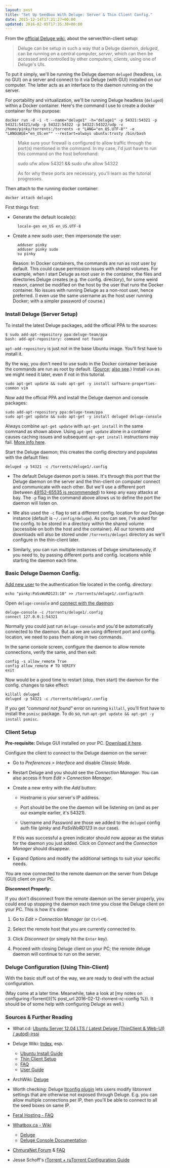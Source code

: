```yaml
---
layout: post
title: "Set Up Seedbox With Deluge: Server & Thin Client Config."
date: 2015-12-14T17:21:27+00:00
updated: 2016-02-05T17:35:30+00:00
---
```


From the [official Deluge wiki](http://dev.deluge-torrent.org/wiki/UserGuide/ThinClient), about the server/thin-client setup:

> Deluge can be setup in such a way that a Deluge daemon, *deluged*, can be running on a central computer, *server*, which can then be accessed and controlled by other computers, *clients*, using one of Deluge's UIs.

To put it simply, we'll be running the Deluge daemon `deluged` (headless, i.e. no GUI) on a server and connect to it via Deluge (with GUI) installed on our computer. The latter acts as an interface to the daemon running on the server.

For portability and virtualization, we'll be running Deluge headless (`deluged`) within a Docker container. Here's the command I use to create a docker container for this purpose:

	docker run -d -i -t --name="deluge1" -h="deluge1" -p 54321:54321 -p 54321:54321/udp -p 54322:54322 -p 54322:54322/udp -v /home/pinky/torrents:/torrents -e "LANG="en_US.UTF-8"" -e "LANGUAGE="en_US:en"" --restart=always ubuntu:trusty /bin/bash

> Make sure your firewall is configured to allow traffic through the port(s) mentioned in the command. In my case, I'd just have to run this command on the host beforehand:
> 
> 	sudo ufw allow 54321 && sudo ufw allow 54322
> 
> As for why these ports are necessary, you'll learn as the tutorial progresses.

Then attach to the running docker container:

	docker attach deluge1

First things first:

- Generate the default locale(s):

		locale-gen en_US en_US.UTF-8

- Create a new sudo user; then impersonate the user:

		adduser pinky
		adduser pinky sudo
		su pinky

	Reason: In Docker containers, the commands are run as root user by default. This could cause permission issues with shared volumes. For example, when I start Deluge as root user in the container, the files and directories Deluge creates (e.g. the config. directory), for some weird reason, cannot be modified on the host by the user that runs the Docker container. No issues with running Deluge as a non-root user, hence preferred. (I even use the same username as the host user running Docker; with a simpler password of course.)

### Install Deluge (Server Setup)

To install the latest Deluge packages, add the official PPA to the sources:

	$ sudo add-apt-repository ppa:deluge-team/ppa
	bash: add-apt-repository: command not found

`apt-add-repository` is just not in the base Ubuntu image. You'll first have to install it.

By the way, you don't need to use sudo in the Docker container because the commands are run as root by default. ([Source](http://stackoverflow.com/a/32487026); [also see](http://askubuntu.com/a/55484).) Install `vim` as we might need it later, even if not in this tutorial.

	sudo apt-get update && sudo apt-get -y install software-properties-common vim

Now add the official PPA and install the Deluge daemon and console packages:

	sudo add-apt-repository ppa:deluge-team/ppa
	sudo apt-get update && sudo apt-get -y install deluged deluge-console

Always combine `apt-get update` with `apt-get install` in the same command as shown above. Using `apt-get update` alone in a container causes caching issues and subsequent `apt-get install` instructions may fail. [More info here](https://docs.docker.com/engine/userguide/eng-image/dockerfile_best-practices/#apt-get).

Start the Deluge daemon; this creates the config directory and populates with the default files:

	deluged -p 54321 -c /torrents/deluge1/.config

- The default Deluge daemon port is `58846`. It's through this port that the Deluge daemon on the server and the thin-client on computer connect and communicate with each other. But we'll use a different port (between [49152-65535 is recommended](http://dev.deluge-torrent.org/wiki/Faq#WhichportsshouldIuse)) to keep any easy attacks at bay. The `-p` flag in the command above allows us to define the port the daemon will listen on.

- We also used the `-c` flag to set a different config. location for our Deluge instance (default is `~/.config/deluge`). As you can see, I've asked for the config. to be stored in a directory within the shared volume (accessible on both the host and the container). All our torrents and downloads will also be stored under `/torrents/deluge1` directory as we'll configure in the thin-client later.

- Similarly, you can run multiple instances of Deluge simultaneously, if you need to, by passing different ports and config. locations while starting the daemon each time.

### Basic Deluge Daemon Config.

[Add new user](http://dev.deluge-torrent.org/wiki/UserGuide/Authentication) to the authentication file located in the config. directory:

	echo "pinky:PaSsWoRD123:10" >> /torrents/deluge1/.config/auth

Open `deluge-console` and [connect with the daemon](http://dev.deluge-torrent.org/wiki/UserGuide/ThinClient#Console):

	deluge-console -c /torrents/deluge1/.config
	connect 127.0.0.1:54321

Normally you could just run `deluge-console` and you'd be automatically connected to the daemon. But as we are using different port and config. location, we need to pass them along in two commands.

In the same console screen, configure the daemon to allow remote connections, verify the same, and then exit:

	config -s allow_remote True
	config allow_remote # TO VERIFY
	exit

Now would be a good time to restart (stop, then start) the daemon for the config. changes to take effect:

	killall deluged
	deluged -p 54321 -c /torrents/deluge1/.config

If you get *"command not found"* error on running `killall`, you'll first have to install the `psmisc` package. To do so, run `apt-get update && apt-get -y install psmisc`.

### Client Setup

**Pre-requisite:** Deluge GUI installed on your PC. [Download it here](http://dev.deluge-torrent.org/wiki/Download).

Configure the client to connect to the Deluge daemon on the server:

- Go to *Preferences > Interface* and disable *Classic Mode*.

- Restart Deluge and you should see the *Connection Manager*. You can also access it from *Edit > Connection Manager*.

- Create a new entry with the *Add* button:

	- Hostname is your server's IP address.

	- Port should be the one the daemon will be listening on (and as per our example earlier, it's 54321).

	- Username and Password are those we added to the `deluged` config auth file (*pinky* and *PaSsWoRD123* in our case).

	If this was successful a green indicator should now appear as the status for the daemon you just added. Click on *Connect* and the *Connection Manager* should disappear.

- Expand *Options* and modify the additional settings to suit your specific needs.

You are now connected to the remote daemon on the server from Deluge (GUI) client on your PC.

**Disconnect Properly:**

If you don't disconnect from the remote daemon on the server properly, you could end up stopping the daemon each time you close the Deluge client on your PC. This is how it's done:

1. Go to *Edit > Connection Manager* (or `Ctrl+M`).

2. Select the remote host that you are currently connected to.

3. Click *Disconnect* (or simply hit the `Enter` key).

4. Proceed with closing Deluge client on your PC; the remote deluge daemon will continue to run on the server.

### Deluge Configuration (Using Thin-Client)

With the basic stuff out of the way, we are ready to deal with the actual configuration.

(May come at a later time. Meanwhile, take a look at [my notes on configuring rTorrent]({% post_url 2016-02-12-rtorrent-rc-config %}). It should be of some help with configuring Deluge as well.)

### Sources & Further Reading

- What.cd: [Ubuntu Server 12.04 LTS / Latest Deluge (ThinClient & Web-UI) / autodl-irssi](https://what.cd/forums.php?action=viewthread&threadid=176875)

- Deluge Wiki: [Index](http://dev.deluge-torrent.org/wiki/TitleIndex), esp.

	- [Ubuntu Install Guide](http://dev.deluge-torrent.org/wiki/Installing/Linux/Ubuntu)
	- [Thin Client Setup](http://dev.deluge-torrent.org/wiki/UserGuide/ThinClient)
	- [FAQ](http://dev.deluge-torrent.org/wiki/Faq)
	- [User Guide](http://dev.deluge-torrent.org/wiki/UserGuide)

- ArchWiki: [Deluge](https://wiki.archlinux.org/index.php/Deluge)

- Worth checking: Deluge [ltconfig plugin](https://github.com/ratanakvlun/deluge-ltconfig) lets users modify libtorrent settings that are otherwise not exposed through Deluge. E.g. you can allow multiple connections per IP, then you'll be able to connect to all the seed boxes on same IP.

- [Feral Hosting - FAQ](https://www.feralhosting.com/faq/)

- [Whatbox.ca - Wiki](https://whatbox.ca/wiki)

	- [Deluge](https://whatbox.ca/wiki/deluge)
	- [Deluge Console Documentation](https://whatbox.ca/wiki/Deluge_Console_Documentation)

- [ChmuraNet Forum](http://www.chmuranet.com/forum/index.php) & [FAQ](http://www.chmuranet.com/forum/index.php?p=/faq/faq)

- Jesse Schoff's [rTorrent + ruTorrent Configuration Guide](https://jes.sc/kb/rTorrent+ruTorrent-Seedbox-Guide.php)


<!--

TO DOs

- How to do this with Deluge: Initial seeding AKA Super seeding

- How to backup and transfer Deluge seedbox from one server to another without going through all the rechecking process? It'd probably involve copying over the config directory (~/.config/deluge), esp. the `state` directory in it (~/.config/deluge/state).

- deluge speed optimization & fine tuning

-->